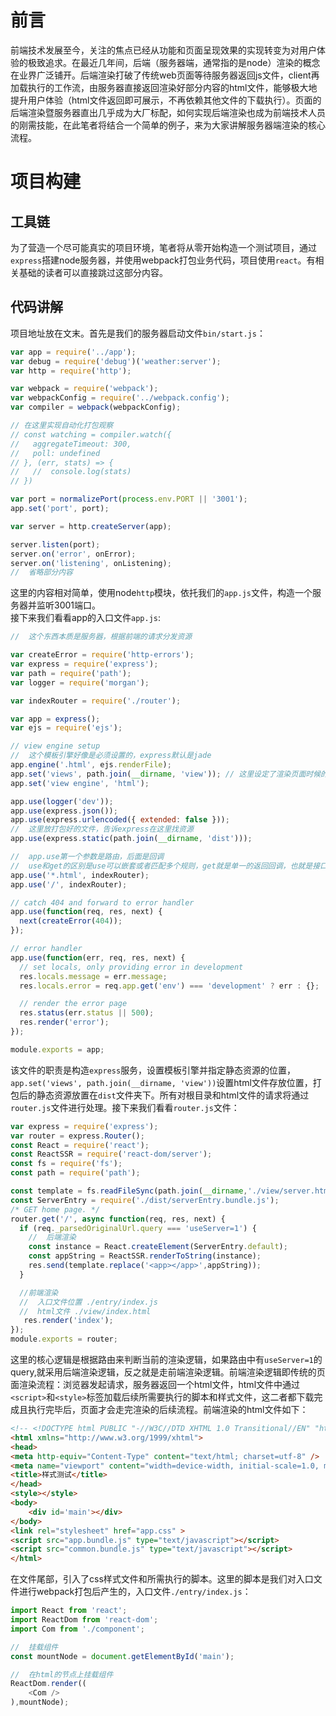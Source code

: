 # 前言
前端技术发展至今，关注的焦点已经从功能和页面呈现效果的实现转变为对用户体验的极致追求。在最近几年间，后端（服务器端，通常指的是node）渲染的概念在业界广泛铺开。后端渲染打破了传统web页面等待服务器返回js文件，client再加载执行的工作流，由服务器直接返回渲染好部分内容的html文件，能够极大地提升用户体验（html文件返回即可展示，不再依赖其他文件的下载执行）。页面的后端渲染暨服务器直出几乎成为大厂标配，如何实现后端渲染也成为前端技术人员的刚需技能，在此笔者将结合一个简单的例子，来为大家讲解服务器端渲染的核心流程。
# 项目构建
## 工具链
为了营造一个尽可能真实的项目环境，笔者将从零开始构造一个测试项目，通过`express`搭建node服务器，并使用webpack打包业务代码，项目使用`react`。有相关基础的读者可以直接跳过这部分内容。
## 代码讲解
项目地址放在文末。首先是我们的服务器启动文件`bin/start.js`：
```javascript
var app = require('../app');
var debug = require('debug')('weather:server');
var http = require('http');

var webpack = require('webpack');
var webpackConfig = require('../webpack.config');
var compiler = webpack(webpackConfig);

// 在这里实现自动化打包观察
// const watching = compiler.watch({
//   aggregateTimeout: 300,
//   poll: undefined
// }, (err, stats) => {
//   //  console.log(stats)
// })

var port = normalizePort(process.env.PORT || '3001');
app.set('port', port);

var server = http.createServer(app);

server.listen(port);
server.on('error', onError);
server.on('listening', onListening);
//  省略部分内容
```
这里的内容相对简单，使用node`http`模块，依托我们的`app.js`文件，构造一个服务器并监听3001端口。  
接下来我们看看app的入口文件`app.js`:
```javascript
//  这个东西本质是服务器，根据前端的请求分发资源

var createError = require('http-errors');
var express = require('express');
var path = require('path');
var logger = require('morgan');

var indexRouter = require('./router');

var app = express();
var ejs = require('ejs');

// view engine setup
//  这个模板引擎好像是必须设置的，express默认是jade
app.engine('.html', ejs.renderFile);
app.set('views', path.join(__dirname, 'view')); // 这里设定了渲染页面时候的默认路径，view/index
app.set('view engine', 'html');

app.use(logger('dev'));
app.use(express.json());
app.use(express.urlencoded({ extended: false }));
//  这里放打包好的文件，告诉express在这里找资源
app.use(express.static(path.join(__dirname, 'dist')));

//  app.use第一个参数是路由，后面是回调
//  use和get的区别是use可以嵌套或者匹配多个规则，get就是单一的返回回调，也就是接口的写法
app.use('*.html', indexRouter);
app.use('/', indexRouter);

// catch 404 and forward to error handler
app.use(function(req, res, next) {
  next(createError(404));
});

// error handler
app.use(function(err, req, res, next) {
  // set locals, only providing error in development
  res.locals.message = err.message;
  res.locals.error = req.app.get('env') === 'development' ? err : {};

  // render the error page
  res.status(err.status || 500);
  res.render('error');
});

module.exports = app;

```
该文件的职责是构造`express`服务，设置模板引擎并指定静态资源的位置，`app.set('views', path.join(__dirname, 'view'))`设置html文件存放位置，打包后的静态资源放置在`dist`文件夹下。所有对根目录和html文件的请求将通过`router.js`文件进行处理。接下来我们看看`router.js`文件：
```javascript
var express = require('express');
var router = express.Router();
const React = require('react');
const ReactSSR = require('react-dom/server');
const fs = require('fs');
const path = require('path');

const template = fs.readFileSync(path.join(__dirname,'./view/server.html'),'utf8');
const ServerEntry = require('./dist/serverEntry.bundle.js');
/* GET home page. */
router.get('/', async function(req, res, next) {
  if (req._parsedOriginalUrl.query === 'useServer=1') {
    //  后端渲染
    const instance = React.createElement(ServerEntry.default);
    const appString = ReactSSR.renderToString(instance);
    res.send(template.replace('<app></app>',appString));
  }

  //前端渲染
  //  入口文件位置 ./entry/index.js 
  //  html文件 ./view/index.html
   res.render('index');
});
module.exports = router;
```
这里的核心逻辑是根据路由来判断当前的渲染逻辑，如果路由中有`useServer=1`的query,就采用后端渲染逻辑，反之就是走前端渲染逻辑。前端渲染逻辑即传统的页面渲染流程：浏览器发起请求，服务器返回一个html文件，html文件中通过`<script>`和`<style>`标签加载后续所需要执行的脚本和样式文件，这二者都下载完成且执行完毕后，页面才会走完渲染的后续流程。前端渲染的html文件如下：
```html
<!-- <!DOCTYPE html PUBLIC "-//W3C//DTD XHTML 1.0 Transitional//EN" "http://www.w3.org/TR/xhtml1/DTD/xhtml1-transitional.dtd"> -->
<html xmlns="http://www.w3.org/1999/xhtml">
<head>
<meta http-equiv="Content-Type" content="text/html; charset=utf-8" />
<meta name="viewport" content="width=device-width, initial-scale=1.0, maximum-scale=1.0, minimum-scale=1.0, user-scalable=no" />
<title>样式测试</title>
</head>
<style></style>
<body>
    <div id='main'></div>
</body>
<link rel="stylesheet" href="app.css" >
<script src="app.bundle.js" type="text/javascript"></script>
<script src="common.bundle.js" type="text/javascript"></script>
</html>
```
在文件尾部，引入了css样式文件和所需执行的脚本。这里的脚本是我们对入口文件进行webpack打包后产生的，入口文件`./entry/index.js`：
```js
import React from 'react';
import ReactDom from 'react-dom';
import Com from './component';

//  挂载组件
const mountNode = document.getElementById('main');

//  在html的节点上挂载组件
ReactDom.render((
    <Com />
),mountNode);
```

